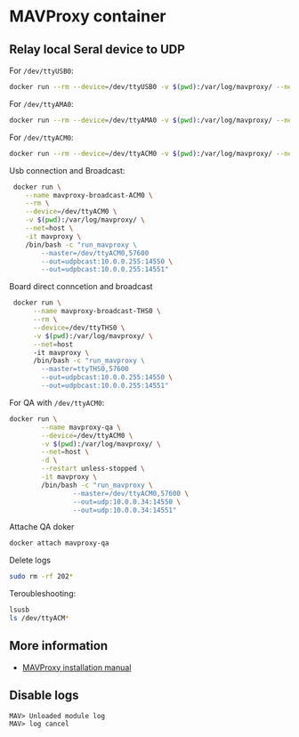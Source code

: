 # MAVProxy container

## Relay local Seral device to UDP

For ```/dev/ttyUSB0```:
```bash
docker run --rm --device=/dev/ttyUSB0 -v $(pwd):/var/log/mavproxy/ --net=host -it mavproxy /bin/bash -c "run_mavproxy --master=/dev/ttyUSB0,57600 --out=udp:127.0.0.1:14550 --out=udp:127.0.0.1:14551"
```


For ```/dev/ttyAMA0```:
```bash
docker run --rm --device=/dev/ttyAMA0 -v $(pwd):/var/log/mavproxy/ --net=host -it mavproxy /bin/bash -c "run_mavproxy --master=/dev/ttyAMA0,57600 --out=udp:127.0.0.1:14550 --out=udp:127.0.0.1:14551"
```

For ```/dev/ttyACM0```:
```bash
docker run --rm --device=/dev/ttyACM0 -v $(pwd):/var/log/mavproxy/ --net=host -it mavproxy /bin/bash -c "run_mavproxy --master=/dev/ttyACM0,57600 --out=udp:127.0.0.1:14550 --out=udp:127.0.0.1:14551"
```

Usb connection and Broadcast:
```bash
 docker run \
    --name mavproxy-broadcast-ACM0 \
    --rm \
    --device=/dev/ttyACM0 \
    -v $(pwd):/var/log/mavproxy/ \
    --net=host \
    -it mavproxy \
    /bin/bash -c "run_mavproxy \ 
        --master=/dev/ttyACM0,57600
        --out=udpbcast:10.0.0.255:14550 \
        --out=udpbcast:10.0.0.255:14551"
```

Board direct conncetion and broadcast
```bash
 docker run \
      --name mavproxy-broadcast-THS0 \
      --rm \
      --device=/dev/ttyTHS0 \
      -v $(pwd):/var/log/mavproxy/ \
      --net=host
      -it mavproxy \
      /bin/bash -c "run_mavproxy \ 
        --master=ttyTHS0,57600
        --out=udpbcast:10.0.0.255:14550 \
        --out=udpbcast:10.0.0.255:14551"
```

For QA with ```/dev/ttyACM0```:
```bash
docker run \
        --name mavproxy-qa \
        --device=/dev/ttyACM0 \
        -v $(pwd):/var/log/mavproxy/ \
        --net=host \
        -d \
        --restart unless-stopped \
        -it mavproxy \
        /bin/bash -c "run_mavproxy \
                --master=/dev/ttyACM0,57600 \
                --out=udp:10.0.0.34:14550 \
                --out=udp:10.0.0.34:14551"
```
Attache QA doker 
```bash
docker attach mavproxy-qa 
```


Delete logs
```bash
sudo rm -rf 202*
```
Teroubleshooting:
```bash
lsusb
ls /dev/ttyACM*
```



## More information
* [MAVProxy installation manual](https://ardupilot.org/mavproxy/)


## Disable logs
```
MAV> Unloaded module log
MAV> log cancel
```
